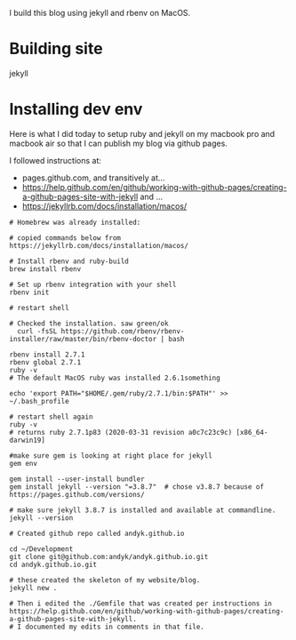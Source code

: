 I build this blog using jekyll and rbenv on MacOS.

# Building site
jekyll 

# Installing dev env
Here is what I did today to setup ruby and jekyll on my macbook pro and macbook air so that I can publish my blog via github pages.

I followed instructions at:
* pages.github.com, and transitively at...
* https://help.github.com/en/github/working-with-github-pages/creating-a-github-pages-site-with-jekyll and ...
* https://jekyllrb.com/docs/installation/macos/

```
# Homebrew was already installed:

# copied commands below from https://jekyllrb.com/docs/installation/macos/

# Install rbenv and ruby-build
brew install rbenv

# Set up rbenv integration with your shell
rbenv init

# restart shell

# Checked the installation. saw green/ok
  curl -fsSL https://github.com/rbenv/rbenv-installer/raw/master/bin/rbenv-doctor | bash

rbenv install 2.7.1
rbenv global 2.7.1
ruby -v
# The default MacOS ruby was installed 2.6.1something

echo 'export PATH="$HOME/.gem/ruby/2.7.1/bin:$PATH"' >> ~/.bash_profile

# restart shell again
ruby -v
# returns ruby 2.7.1p83 (2020-03-31 revision a0c7c23c9c) [x86_64-darwin19]

#make sure gem is looking at right place for jekyll
gem env

gem install --user-install bundler 
gem install jekyll --version "=3.8.7"  # chose v3.8.7 because of https://pages.github.com/versions/ 

# make sure jekyll 3.8.7 is installed and available at commandline.
jekyll --version

# Created github repo called andyk.github.io

cd ~/Development
git clone git@github.com:andyk/andyk.github.io.git
cd andyk.github.io.git

# these created the skeleton of my website/blog.
jekyll new .

# Then i edited the ./Gemfile that was created per instructions in https://help.github.com/en/github/working-with-github-pages/creating-a-github-pages-site-with-jekyll.
# I documented my edits in comments in that file.
```
